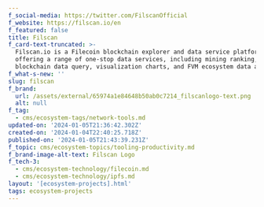 ```yaml
---
f_social-media: https://twitter.com/FilscanOfficial
f_website: https://filscan.io/en
f_featured: false
title: Filscan
f_card-text-truncated: >-
  Filscan.io is a Filecoin blockchain explorer and data service platform,
  offering a range of one-stop data services, including mining ranking,
  blockchain data query, visualization charts, and FVM ecosystem data analysis.
f_what-s-new: ''
slug: filscan
f_brand:
  url: /assets/external/65974a1e84648b50ab0c7214_filscanlogo-text.png
  alt: null
f_tag:
  - cms/ecosystem-tags/network-tools.md
updated-on: '2024-01-05T21:36:42.302Z'
created-on: '2024-01-04T22:40:25.718Z'
published-on: '2024-01-05T21:43:39.231Z'
f_topic: cms/ecosystem-topics/tooling-productivity.md
f_brand-image-alt-text: Filscan Logo
f_tech-3:
  - cms/ecosystem-technology/filecoin.md
  - cms/ecosystem-technology/ipfs.md
layout: '[ecosystem-projects].html'
tags: ecosystem-projects
---
```



